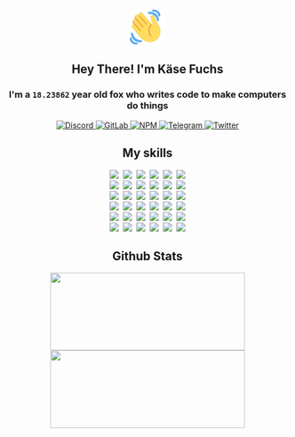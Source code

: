 <div><p align=center><img src=./resources/images/wave.gif width=64px height=64px></p><h2 align=center>Hey There! I'm Käse Fuchs</h2><h3 align=center>I'm a <code>18.23862</code> year old fox who writes code to make computers do things</h3><p align=center><a href=https://discord.com/users/507526681125322772><img alt=Discord src="https://img.shields.io/badge/Discord-5865F2?logo=discord&logoColor=white&style=flat-square#d719a031eaaa237f09c1321b6e3d540b"> </a><a href=https://gitlab.com/kasefuchs><img alt=GitLab src="https://img.shields.io/badge/GitLab-330F63?logo=gitlab&logoColor=white&style=flat-square#d719a031eaaa237f09c1321b6e3d540b"> </a><a href=https://npmjs.com/~kasefuchs><img alt=NPM src="https://img.shields.io/badge/NPM-CB3837?logo=npm&logoColor=white&style=flat-square#d719a031eaaa237f09c1321b6e3d540b"> </a><a href=https://t.me/kasefuchs><img alt=Telegram src="https://img.shields.io/badge/Telegram-2CA5E0?logo=telegram&logoColor=white&style=flat-square#d719a031eaaa237f09c1321b6e3d540b"> </a><a href=https://twitter.com/kasefuchs><img alt=Twitter src="https://img.shields.io/badge/Twitter-1DA1F2?logo=twitter&logoColor=white&style=flat-square#d719a031eaaa237f09c1321b6e3d540b"></a></p><h2 align=center>My skills</h2><p align=center><a href=https://aws.amazon.com/ ><picture><source srcset="https://skillicons.dev/icons?i=aws&theme=dark#d719a031eaaa237f09c1321b6e3d540b" media="(prefers-color-scheme: dark)"><source srcset="https://skillicons.dev/icons?i=aws&theme=light#d719a031eaaa237f09c1321b6e3d540b" media="(prefers-color-scheme: light), (prefers-color-scheme: no-preference)"><img src="https://skillicons.dev/icons?i=aws&theme=light#d719a031eaaa237f09c1321b6e3d540b"></picture></a>&nbsp;&nbsp;<a href=https://en.wikipedia.org/wiki/Bash_(Unix_shell)><picture><source srcset="https://skillicons.dev/icons?i=bash&theme=dark#d719a031eaaa237f09c1321b6e3d540b" media="(prefers-color-scheme: dark)"><source srcset="https://skillicons.dev/icons?i=bash&theme=light#d719a031eaaa237f09c1321b6e3d540b" media="(prefers-color-scheme: light), (prefers-color-scheme: no-preference)"><img src="https://skillicons.dev/icons?i=bash&theme=light#d719a031eaaa237f09c1321b6e3d540b"></picture></a>&nbsp;&nbsp;<a href=https://discord.com/developers/docs><picture><source srcset="https://skillicons.dev/icons?i=bots&theme=dark#d719a031eaaa237f09c1321b6e3d540b" media="(prefers-color-scheme: dark)"><source srcset="https://skillicons.dev/icons?i=bots&theme=light#d719a031eaaa237f09c1321b6e3d540b" media="(prefers-color-scheme: light), (prefers-color-scheme: no-preference)"><img src="https://skillicons.dev/icons?i=bots&theme=light#d719a031eaaa237f09c1321b6e3d540b"></picture></a>&nbsp;&nbsp;<a href=https://www.cloudflare.com/ ><picture><source srcset="https://skillicons.dev/icons?i=cloudflare&theme=dark#d719a031eaaa237f09c1321b6e3d540b" media="(prefers-color-scheme: dark)"><source srcset="https://skillicons.dev/icons?i=cloudflare&theme=light#d719a031eaaa237f09c1321b6e3d540b" media="(prefers-color-scheme: light), (prefers-color-scheme: no-preference)"><img src="https://skillicons.dev/icons?i=cloudflare&theme=light#d719a031eaaa237f09c1321b6e3d540b"></picture></a>&nbsp;&nbsp;<a href=https://en.wikipedia.org/wiki/CSS><picture><source srcset="https://skillicons.dev/icons?i=css&theme=dark#d719a031eaaa237f09c1321b6e3d540b" media="(prefers-color-scheme: dark)"><source srcset="https://skillicons.dev/icons?i=css&theme=light#d719a031eaaa237f09c1321b6e3d540b" media="(prefers-color-scheme: light), (prefers-color-scheme: no-preference)"><img src="https://skillicons.dev/icons?i=css&theme=light#d719a031eaaa237f09c1321b6e3d540b"></picture></a>&nbsp;&nbsp;<a href=https://www.docker.com/ ><picture><source srcset="https://skillicons.dev/icons?i=docker&theme=dark#d719a031eaaa237f09c1321b6e3d540b" media="(prefers-color-scheme: dark)"><source srcset="https://skillicons.dev/icons?i=docker&theme=light#d719a031eaaa237f09c1321b6e3d540b" media="(prefers-color-scheme: light), (prefers-color-scheme: no-preference)"><img src="https://skillicons.dev/icons?i=docker&theme=light#d719a031eaaa237f09c1321b6e3d540b"></picture></a><br><a href=https://www.electronjs.org/ ><picture><source srcset="https://skillicons.dev/icons?i=electron&theme=dark#d719a031eaaa237f09c1321b6e3d540b" media="(prefers-color-scheme: dark)"><source srcset="https://skillicons.dev/icons?i=electron&theme=light#d719a031eaaa237f09c1321b6e3d540b" media="(prefers-color-scheme: light), (prefers-color-scheme: no-preference)"><img src="https://skillicons.dev/icons?i=electron&theme=light#d719a031eaaa237f09c1321b6e3d540b"></picture></a>&nbsp;&nbsp;<a href=https://expressjs.com/ ><picture><source srcset="https://skillicons.dev/icons?i=express&theme=dark#d719a031eaaa237f09c1321b6e3d540b" media="(prefers-color-scheme: dark)"><source srcset="https://skillicons.dev/icons?i=express&theme=light#d719a031eaaa237f09c1321b6e3d540b" media="(prefers-color-scheme: light), (prefers-color-scheme: no-preference)"><img src="https://skillicons.dev/icons?i=express&theme=light#d719a031eaaa237f09c1321b6e3d540b"></picture></a>&nbsp;&nbsp;<a href=https://www.figma.com/ ><picture><source srcset="https://skillicons.dev/icons?i=figma&theme=dark#d719a031eaaa237f09c1321b6e3d540b" media="(prefers-color-scheme: dark)"><source srcset="https://skillicons.dev/icons?i=figma&theme=light#d719a031eaaa237f09c1321b6e3d540b" media="(prefers-color-scheme: light), (prefers-color-scheme: no-preference)"><img src="https://skillicons.dev/icons?i=figma&theme=light#d719a031eaaa237f09c1321b6e3d540b"></picture></a>&nbsp;&nbsp;<a href=https://firebase.google.com/ ><picture><source srcset="https://skillicons.dev/icons?i=firebase&theme=dark#d719a031eaaa237f09c1321b6e3d540b" media="(prefers-color-scheme: dark)"><source srcset="https://skillicons.dev/icons?i=firebase&theme=light#d719a031eaaa237f09c1321b6e3d540b" media="(prefers-color-scheme: light), (prefers-color-scheme: no-preference)"><img src="https://skillicons.dev/icons?i=firebase&theme=light#d719a031eaaa237f09c1321b6e3d540b"></picture></a>&nbsp;&nbsp;<a href=https://flask.palletsprojects.com/ ><picture><source srcset="https://skillicons.dev/icons?i=flask&theme=dark#d719a031eaaa237f09c1321b6e3d540b" media="(prefers-color-scheme: dark)"><source srcset="https://skillicons.dev/icons?i=flask&theme=light#d719a031eaaa237f09c1321b6e3d540b" media="(prefers-color-scheme: light), (prefers-color-scheme: no-preference)"><img src="https://skillicons.dev/icons?i=flask&theme=light#d719a031eaaa237f09c1321b6e3d540b"></picture></a>&nbsp;&nbsp;<a href=https://cloud.google.com/ ><picture><source srcset="https://skillicons.dev/icons?i=gcp&theme=dark#d719a031eaaa237f09c1321b6e3d540b" media="(prefers-color-scheme: dark)"><source srcset="https://skillicons.dev/icons?i=gcp&theme=light#d719a031eaaa237f09c1321b6e3d540b" media="(prefers-color-scheme: light), (prefers-color-scheme: no-preference)"><img src="https://skillicons.dev/icons?i=gcp&theme=light#d719a031eaaa237f09c1321b6e3d540b"></picture></a><br><a href=https://git-scm.com/ ><picture><source srcset="https://skillicons.dev/icons?i=git&theme=dark#d719a031eaaa237f09c1321b6e3d540b" media="(prefers-color-scheme: dark)"><source srcset="https://skillicons.dev/icons?i=git&theme=light#d719a031eaaa237f09c1321b6e3d540b" media="(prefers-color-scheme: light), (prefers-color-scheme: no-preference)"><img src="https://skillicons.dev/icons?i=git&theme=light#d719a031eaaa237f09c1321b6e3d540b"></picture></a>&nbsp;&nbsp;<a href=https://github.com/ ><picture><source srcset="https://skillicons.dev/icons?i=github&theme=dark#d719a031eaaa237f09c1321b6e3d540b" media="(prefers-color-scheme: dark)"><source srcset="https://skillicons.dev/icons?i=github&theme=light#d719a031eaaa237f09c1321b6e3d540b" media="(prefers-color-scheme: light), (prefers-color-scheme: no-preference)"><img src="https://skillicons.dev/icons?i=github&theme=light#d719a031eaaa237f09c1321b6e3d540b"></picture></a>&nbsp;&nbsp;<a href=https://gitlab.com/ ><picture><source srcset="https://skillicons.dev/icons?i=gitlab&theme=dark#d719a031eaaa237f09c1321b6e3d540b" media="(prefers-color-scheme: dark)"><source srcset="https://skillicons.dev/icons?i=gitlab&theme=light#d719a031eaaa237f09c1321b6e3d540b" media="(prefers-color-scheme: light), (prefers-color-scheme: no-preference)"><img src="https://skillicons.dev/icons?i=gitlab&theme=light#d719a031eaaa237f09c1321b6e3d540b"></picture></a>&nbsp;&nbsp;<a href=https://www.heroku.com/ ><picture><source srcset="https://skillicons.dev/icons?i=heroku&theme=dark#d719a031eaaa237f09c1321b6e3d540b" media="(prefers-color-scheme: dark)"><source srcset="https://skillicons.dev/icons?i=heroku&theme=light#d719a031eaaa237f09c1321b6e3d540b" media="(prefers-color-scheme: light), (prefers-color-scheme: no-preference)"><img src="https://skillicons.dev/icons?i=heroku&theme=light#d719a031eaaa237f09c1321b6e3d540b"></picture></a>&nbsp;&nbsp;<a href=https://en.wikipedia.org/wiki/HTML><picture><source srcset="https://skillicons.dev/icons?i=html&theme=dark#d719a031eaaa237f09c1321b6e3d540b" media="(prefers-color-scheme: dark)"><source srcset="https://skillicons.dev/icons?i=html&theme=light#d719a031eaaa237f09c1321b6e3d540b" media="(prefers-color-scheme: light), (prefers-color-scheme: no-preference)"><img src="https://skillicons.dev/icons?i=html&theme=light#d719a031eaaa237f09c1321b6e3d540b"></picture></a>&nbsp;&nbsp;<a href=https://en.wikipedia.org/wiki/JavaScript><picture><source srcset="https://skillicons.dev/icons?i=js&theme=dark#d719a031eaaa237f09c1321b6e3d540b" media="(prefers-color-scheme: dark)"><source srcset="https://skillicons.dev/icons?i=js&theme=light#d719a031eaaa237f09c1321b6e3d540b" media="(prefers-color-scheme: light), (prefers-color-scheme: no-preference)"><img src="https://skillicons.dev/icons?i=js&theme=light#d719a031eaaa237f09c1321b6e3d540b"></picture></a><br><a href=https://en.wikipedia.org/wiki/Linux><picture><source srcset="https://skillicons.dev/icons?i=linux&theme=dark#d719a031eaaa237f09c1321b6e3d540b" media="(prefers-color-scheme: dark)"><source srcset="https://skillicons.dev/icons?i=linux&theme=light#d719a031eaaa237f09c1321b6e3d540b" media="(prefers-color-scheme: light), (prefers-color-scheme: no-preference)"><img src="https://skillicons.dev/icons?i=linux&theme=light#d719a031eaaa237f09c1321b6e3d540b"></picture></a>&nbsp;&nbsp;<a href=https://mui.com/ ><picture><source srcset="https://skillicons.dev/icons?i=materialui&theme=dark#d719a031eaaa237f09c1321b6e3d540b" media="(prefers-color-scheme: dark)"><source srcset="https://skillicons.dev/icons?i=materialui&theme=light#d719a031eaaa237f09c1321b6e3d540b" media="(prefers-color-scheme: light), (prefers-color-scheme: no-preference)"><img src="https://skillicons.dev/icons?i=materialui&theme=light#d719a031eaaa237f09c1321b6e3d540b"></picture></a>&nbsp;&nbsp;<a href=https://en.wikipedia.org/wiki/Markdown><picture><source srcset="https://skillicons.dev/icons?i=md&theme=dark#d719a031eaaa237f09c1321b6e3d540b" media="(prefers-color-scheme: dark)"><source srcset="https://skillicons.dev/icons?i=md&theme=light#d719a031eaaa237f09c1321b6e3d540b" media="(prefers-color-scheme: light), (prefers-color-scheme: no-preference)"><img src="https://skillicons.dev/icons?i=md&theme=light#d719a031eaaa237f09c1321b6e3d540b"></picture></a>&nbsp;&nbsp;<a href=https://www.mongodb.com/ ><picture><source srcset="https://skillicons.dev/icons?i=mongodb&theme=dark#d719a031eaaa237f09c1321b6e3d540b" media="(prefers-color-scheme: dark)"><source srcset="https://skillicons.dev/icons?i=mongodb&theme=light#d719a031eaaa237f09c1321b6e3d540b" media="(prefers-color-scheme: light), (prefers-color-scheme: no-preference)"><img src="https://skillicons.dev/icons?i=mongodb&theme=light#d719a031eaaa237f09c1321b6e3d540b"></picture></a>&nbsp;&nbsp;<a href=https://www.mysql.com/ ><picture><source srcset="https://skillicons.dev/icons?i=mysql&theme=dark#d719a031eaaa237f09c1321b6e3d540b" media="(prefers-color-scheme: dark)"><source srcset="https://skillicons.dev/icons?i=mysql&theme=light#d719a031eaaa237f09c1321b6e3d540b" media="(prefers-color-scheme: light), (prefers-color-scheme: no-preference)"><img src="https://skillicons.dev/icons?i=mysql&theme=light#d719a031eaaa237f09c1321b6e3d540b"></picture></a>&nbsp;&nbsp;<a href=https://nextjs.org/ ><picture><source srcset="https://skillicons.dev/icons?i=nextjs&theme=dark#d719a031eaaa237f09c1321b6e3d540b" media="(prefers-color-scheme: dark)"><source srcset="https://skillicons.dev/icons?i=nextjs&theme=light#d719a031eaaa237f09c1321b6e3d540b" media="(prefers-color-scheme: light), (prefers-color-scheme: no-preference)"><img src="https://skillicons.dev/icons?i=nextjs&theme=light#d719a031eaaa237f09c1321b6e3d540b"></picture></a><br><a href=https://nodejs.org/en/ ><picture><source srcset="https://skillicons.dev/icons?i=nodejs&theme=dark#d719a031eaaa237f09c1321b6e3d540b" media="(prefers-color-scheme: dark)"><source srcset="https://skillicons.dev/icons?i=nodejs&theme=light#d719a031eaaa237f09c1321b6e3d540b" media="(prefers-color-scheme: light), (prefers-color-scheme: no-preference)"><img src="https://skillicons.dev/icons?i=nodejs&theme=light#d719a031eaaa237f09c1321b6e3d540b"></picture></a>&nbsp;&nbsp;<a href=https://www.postgresql.org/ ><picture><source srcset="https://skillicons.dev/icons?i=postgres&theme=dark#d719a031eaaa237f09c1321b6e3d540b" media="(prefers-color-scheme: dark)"><source srcset="https://skillicons.dev/icons?i=postgres&theme=light#d719a031eaaa237f09c1321b6e3d540b" media="(prefers-color-scheme: light), (prefers-color-scheme: no-preference)"><img src="https://skillicons.dev/icons?i=postgres&theme=light#d719a031eaaa237f09c1321b6e3d540b"></picture></a>&nbsp;&nbsp;<a href=https://learn.microsoft.com/en-us/powershell/ ><picture><source srcset="https://skillicons.dev/icons?i=powershell&theme=dark#d719a031eaaa237f09c1321b6e3d540b" media="(prefers-color-scheme: dark)"><source srcset="https://skillicons.dev/icons?i=powershell&theme=light#d719a031eaaa237f09c1321b6e3d540b" media="(prefers-color-scheme: light), (prefers-color-scheme: no-preference)"><img src="https://skillicons.dev/icons?i=powershell&theme=light#d719a031eaaa237f09c1321b6e3d540b"></picture></a>&nbsp;&nbsp;<a href=https://www.python.org/ ><picture><source srcset="https://skillicons.dev/icons?i=py&theme=dark#d719a031eaaa237f09c1321b6e3d540b" media="(prefers-color-scheme: dark)"><source srcset="https://skillicons.dev/icons?i=py&theme=light#d719a031eaaa237f09c1321b6e3d540b" media="(prefers-color-scheme: light), (prefers-color-scheme: no-preference)"><img src="https://skillicons.dev/icons?i=py&theme=light#d719a031eaaa237f09c1321b6e3d540b"></picture></a>&nbsp;&nbsp;<a href=https://www.raspberrypi.org/ ><picture><source srcset="https://skillicons.dev/icons?i=raspberrypi&theme=dark#d719a031eaaa237f09c1321b6e3d540b" media="(prefers-color-scheme: dark)"><source srcset="https://skillicons.dev/icons?i=raspberrypi&theme=light#d719a031eaaa237f09c1321b6e3d540b" media="(prefers-color-scheme: light), (prefers-color-scheme: no-preference)"><img src="https://skillicons.dev/icons?i=raspberrypi&theme=light#d719a031eaaa237f09c1321b6e3d540b"></picture></a>&nbsp;&nbsp;<a href=https://reactjs.org/ ><picture><source srcset="https://skillicons.dev/icons?i=react&theme=dark#d719a031eaaa237f09c1321b6e3d540b" media="(prefers-color-scheme: dark)"><source srcset="https://skillicons.dev/icons?i=react&theme=light#d719a031eaaa237f09c1321b6e3d540b" media="(prefers-color-scheme: light), (prefers-color-scheme: no-preference)"><img src="https://skillicons.dev/icons?i=react&theme=light#d719a031eaaa237f09c1321b6e3d540b"></picture></a><br><a href=https://redux.js.org/ ><picture><source srcset="https://skillicons.dev/icons?i=redux&theme=dark#d719a031eaaa237f09c1321b6e3d540b" media="(prefers-color-scheme: dark)"><source srcset="https://skillicons.dev/icons?i=redux&theme=light#d719a031eaaa237f09c1321b6e3d540b" media="(prefers-color-scheme: light), (prefers-color-scheme: no-preference)"><img src="https://skillicons.dev/icons?i=redux&theme=light#d719a031eaaa237f09c1321b6e3d540b"></picture></a>&nbsp;&nbsp;<a href=https://en.wikipedia.org/wiki/Regular_expression><picture><source srcset="https://skillicons.dev/icons?i=regex&theme=dark#d719a031eaaa237f09c1321b6e3d540b" media="(prefers-color-scheme: dark)"><source srcset="https://skillicons.dev/icons?i=regex&theme=light#d719a031eaaa237f09c1321b6e3d540b" media="(prefers-color-scheme: light), (prefers-color-scheme: no-preference)"><img src="https://skillicons.dev/icons?i=regex&theme=light#d719a031eaaa237f09c1321b6e3d540b"></picture></a>&nbsp;&nbsp;<a href=https://en.wikipedia.org/wiki/Sass_(stylesheet_language)><picture><source srcset="https://skillicons.dev/icons?i=sass&theme=dark#d719a031eaaa237f09c1321b6e3d540b" media="(prefers-color-scheme: dark)"><source srcset="https://skillicons.dev/icons?i=sass&theme=light#d719a031eaaa237f09c1321b6e3d540b" media="(prefers-color-scheme: light), (prefers-color-scheme: no-preference)"><img src="https://skillicons.dev/icons?i=sass&theme=light#d719a031eaaa237f09c1321b6e3d540b"></picture></a>&nbsp;&nbsp;<a href=https://www.typescriptlang.org/ ><picture><source srcset="https://skillicons.dev/icons?i=ts&theme=dark#d719a031eaaa237f09c1321b6e3d540b" media="(prefers-color-scheme: dark)"><source srcset="https://skillicons.dev/icons?i=ts&theme=light#d719a031eaaa237f09c1321b6e3d540b" media="(prefers-color-scheme: light), (prefers-color-scheme: no-preference)"><img src="https://skillicons.dev/icons?i=ts&theme=light#d719a031eaaa237f09c1321b6e3d540b"></picture></a>&nbsp;&nbsp;<a href=https://unity.com/ ><picture><source srcset="https://skillicons.dev/icons?i=unity&theme=dark#d719a031eaaa237f09c1321b6e3d540b" media="(prefers-color-scheme: dark)"><source srcset="https://skillicons.dev/icons?i=unity&theme=light#d719a031eaaa237f09c1321b6e3d540b" media="(prefers-color-scheme: light), (prefers-color-scheme: no-preference)"><img src="https://skillicons.dev/icons?i=unity&theme=light#d719a031eaaa237f09c1321b6e3d540b"></picture></a>&nbsp;&nbsp;<a href=https://workers.cloudflare.com/ ><picture><source srcset="https://skillicons.dev/icons?i=workers&theme=dark#d719a031eaaa237f09c1321b6e3d540b" media="(prefers-color-scheme: dark)"><source srcset="https://skillicons.dev/icons?i=workers&theme=light#d719a031eaaa237f09c1321b6e3d540b" media="(prefers-color-scheme: light), (prefers-color-scheme: no-preference)"><img src="https://skillicons.dev/icons?i=workers&theme=light#d719a031eaaa237f09c1321b6e3d540b"></picture></a><br></p><h2 align=center>Github Stats</h2><p align=center><picture><source srcset="https://github-readme-stats-kasefuchs.vercel.app/api/?count_private=true&hide_border=true&hide_rank=true&line_height=20&hide_title=true&username=Kasefuchs&theme=dark#d719a031eaaa237f09c1321b6e3d540b" media="(prefers-color-scheme: dark)"><source srcset="https://github-readme-stats-kasefuchs.vercel.app/api/?count_private=true&hide_border=true&hide_rank=true&line_height=20&hide_title=true&username=Kasefuchs&theme=light#d719a031eaaa237f09c1321b6e3d540b" media="(prefers-color-scheme: light), (prefers-color-scheme: no-preference)"><img align=middle width=350 height=140 src="https://github-readme-stats-kasefuchs.vercel.app/api/?count_private=true&hide_border=true&hide_rank=true&line_height=20&hide_title=true&username=Kasefuchs&theme=light#d719a031eaaa237f09c1321b6e3d540b"></picture><picture><source srcset="https://github-readme-stats-kasefuchs.vercel.app/api/top-langs/?count_private=true&hide_border=true&layout=compact&username=Kasefuchs&theme=dark#d719a031eaaa237f09c1321b6e3d540b" media="(prefers-color-scheme: dark)"><source srcset="https://github-readme-stats-kasefuchs.vercel.app/api/top-langs/?count_private=true&hide_border=true&layout=compact&username=Kasefuchs&theme=light#d719a031eaaa237f09c1321b6e3d540b" media="(prefers-color-scheme: light), (prefers-color-scheme: no-preference)"><img align=middle width=350 height=140 src="https://github-readme-stats-kasefuchs.vercel.app/api/top-langs/?count_private=true&hide_border=true&layout=compact&username=Kasefuchs&theme=light#d719a031eaaa237f09c1321b6e3d540b"></picture></p><img src="https://hit.yhype.me/github/profile?user_id=64592097#d719a031eaaa237f09c1321b6e3d540b" alt=""></div>